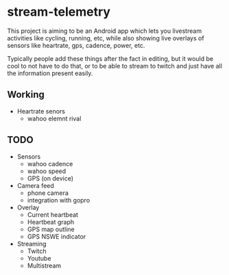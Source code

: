 # stream-telemetry
This project is aiming to be an Android app which lets you livestream activities like cycling,
running, etc, while also showing live overlays of sensors like heartrate, gps, cadence, power, etc.

Typically people add these things after the fact in editing, but it would be cool to not have to do
that, or to be able to stream to twitch and just have all the information present easily.

## Working
- Heartrate senors
  - wahoo elemnt rival

## TODO
- Sensors
  - wahoo cadence
  - wahoo speed
  - GPS (on device)
- Camera feed
  - phone camera
  - integration with gopro
- Overlay
  - Current heartbeat
  - Heartbeat graph
  - GPS map outline
  - GPS NSWE indicator
- Streaming
  - Twitch
  - Youtube
  - Multistream